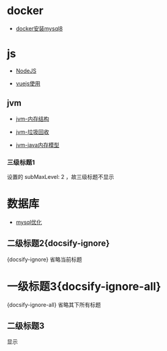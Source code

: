 
# docker

- [docker安装mysql8](/docker/docker安装mysql8.md)

# js

- [NodeJS](/js/NodeJS.md)

- [vuejs使用](/js/vuejs.md)

## jvm

- [jvm-内存结构](/jvm/jvm-内存结构.md)

- [jvm-垃圾回收](/jvm/jvm-垃圾回收.md)
- [jvm-java内存模型](/jvm/jvm-java内存模型.md)
  
### 三级标题1

设置的 subMaxLevel: 2 ，故三级标题不显示

# 数据库

- [mysql优化](/数据库/mysql优化.md)




## 二级标题2{docsify-ignore}

{docsify-ignore} 省略当前标题

# 一级标题3{docsify-ignore-all}

{docsify-ignore-all} 省略其下所有标题

## 二级标题3

显示
